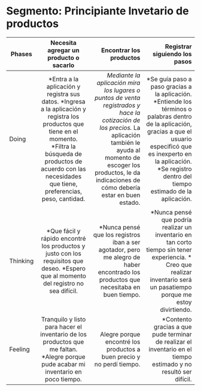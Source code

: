 
# Segmento: Principiante Invetario de productos


| Phases   | Necesita agregar un producto o sacarlo | Encontrar los productos  | Registrar siguiendo los pasos
|----------|:--------------------------------------:|-------------------------:|-----------------------------:| 
| Doing    | *Entra a la aplicación y registra sus datos. *Ingresa a la aplicación y registra los productos que tiene en el momento. *Filtra la búsqueda de productos de acuerdo con las necesidades que tiene, preferencias, peso, cantidad. | *Mediante la aplicación mira los lugares o puntos de venta registrados y hace la cotización de los precios.* La aplicación también le ayuda al momento de escoger los productos, le da indicaciones de cómo debería estar en buen estado.| *Se guía paso a paso gracias a la aplicación. *Entiende los términos o palabras dentro de la aplicación, gracias a que el usuario especificó que es inexperto en la aplicación. *Se registro dentro del tiempo estimado de la aplicación.
| Thinking | *Que fácil y rápido encontré los productos y justo con los requisitos que deseo. *Espero que al momento del registro no sea difícil.| *Nunca pensé que los registros iban a ser agotador, pero me alegro de haber encontrado los productos que necesitaba en buen tiempo. | *Nunca pensé que podría realizar un inventario en tan corto tiempo sin tener experiencia. * Creo que realizar inventario será un pasatiempo porque me estoy divirtiendo.
| Feeling  | Tranquilo y listo para hacer el inventario de los productos que me faltan. *Alegre porque pude acabar mi inventario en poco tiempo.| Alegre porque encontré los productos a buen precio y no perdí tiempo. | *Contento gracias a que pude terminar de realizar el inventario en el tiempo estimado y no resultó ser difícil.